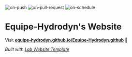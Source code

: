 
  ![on-push](../../actions/workflows/on-push.yaml/badge.svg)
  ![on-pull-request](../../actions/workflows/on-pull-request.yaml/badge.svg)
  ![on-schedule](../../actions/workflows/on-schedule.yaml/badge.svg)

  # Equipe-Hydrodyn's Website

  Visit **[equipe-hydrodyn.github.io/Equipe-Hydrodyn.github](https://equipe-hydrodyn.github.io/Equipe-Hydrodyn.github)** 🚀

  _Built with [Lab Website Template](https://greene-lab.gitbook.io/lab-website-template-docs)_
